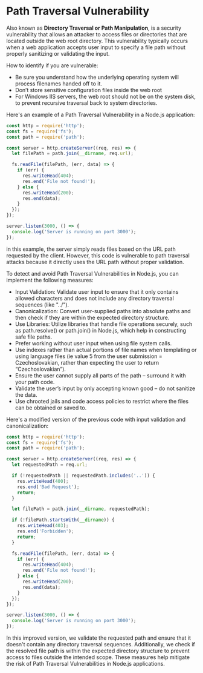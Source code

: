 # Path Traversal Vulnerability

Also known as **Directory Traversal or Path Manipulation**, is a security vulnerability that allows an attacker to access files or directories that are located outside the web root directory. This vulnerability typically occurs when a web application accepts user input to specify a file path without properly sanitizing or validating the input.

How to identify if you are vulnerable:

- Be sure you understand how the underlying operating system will process filenames handed off to it.
- Don’t store sensitive configuration files inside the web root
- For Windows IIS servers, the web root should not be on the system disk, to prevent recursive traversal back to system directories.

Here's an example of a Path Traversal Vulnerability in a Node.js application:

```js
const http = require('http');
const fs = require('fs');
const path = require('path');

const server = http.createServer((req, res) => {
  let filePath = path.join(__dirname, req.url);

  fs.readFile(filePath, (err, data) => {
    if (err) {
      res.writeHead(404);
      res.end('File not found!');
    } else {
      res.writeHead(200);
      res.end(data);
    }
  });
});

server.listen(3000, () => {
  console.log('Server is running on port 3000');
});
```

in this example, the server simply reads files based on the URL path requested by the client. However, this code is vulnerable to path traversal attacks because it directly uses the URL path without proper validation.

To detect and avoid Path Traversal Vulnerabilities in Node.js, you can implement the following measures:

- Input Validation: Validate user input to ensure that it only contains allowed characters and does not include any directory traversal sequences (like "../").
- Canonicalization: Convert user-supplied paths into absolute paths and then check if they are within the expected directory structure.
- Use Libraries: Utilize libraries that handle file operations securely, such as path.resolve() or path.join() in Node.js, which help in constructing safe file paths.
- Prefer working without user input when using file system calls.
- Use indexes rather than actual portions of file names when templating or using language files (ie value 5 from the user submission = Czechoslovakian, rather than expecting the user to return “Czechoslovakian”).
- Ensure the user cannot supply all parts of the path – surround it with your path code.
- Validate the user’s input by only accepting known good – do not sanitize the data.
- Use chrooted jails and code access policies to restrict where the files can be obtained or saved to.

Here's a modified version of the previous code with input validation and canonicalization:

```js
const http = require('http');
const fs = require('fs');
const path = require('path');

const server = http.createServer((req, res) => {
  let requestedPath = req.url;

  if (!requestedPath || requestedPath.includes('..')) {
    res.writeHead(400);
    res.end('Bad Request');
    return;
  }

  let filePath = path.join(__dirname, requestedPath);

  if (!filePath.startsWith(__dirname)) {
    res.writeHead(403);
    res.end('Forbidden');
    return;
  }

  fs.readFile(filePath, (err, data) => {
    if (err) {
      res.writeHead(404);
      res.end('File not found!');
    } else {
      res.writeHead(200);
      res.end(data);
    }
  });
});

server.listen(3000, () => {
  console.log('Server is running on port 3000');
});
```

In this improved version, we validate the requested path and ensure that it doesn't contain any directory traversal sequences. Additionally, we check if the resolved file path is within the expected directory structure to prevent access to files outside the intended scope. These measures help mitigate the risk of Path Traversal Vulnerabilities in Node.js applications.
